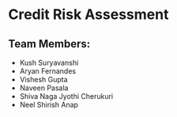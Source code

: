 # Credit Risk Assessment

## Team Members:
- Kush Suryavanshi
- Aryan Fernandes
- Vishesh Gupta
- Naveen Pasala
- Shiva Naga Jyothi Cherukuri
- Neel Shirish Anap